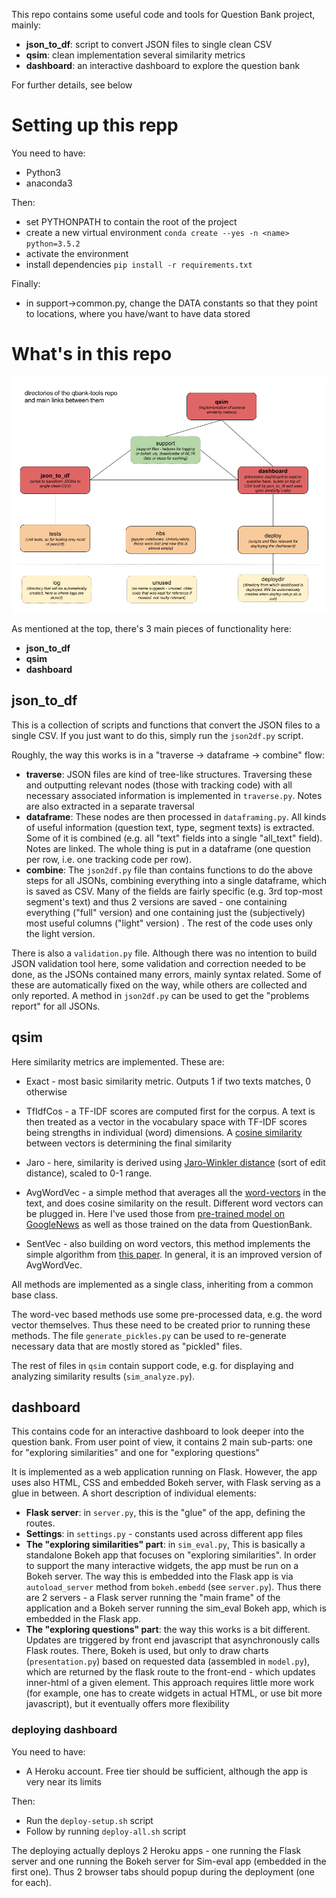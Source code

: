 This repo contains some useful code and tools for Question Bank project, mainly:
* **json_to_df**: script to convert JSON files to single clean CSV
* **qsim**: clean implementation several similarity metrics
* **dashboard**: an interactive dashboard to explore the question bank

For further details, see below

# Setting up this repp

You need to have:
* Python3
* anaconda3

Then:
* set PYTHONPATH to contain the root of the project 
* create a new virtual environment `conda create --yes -n <name> python=3.5.2`
* activate the environment
* install dependencies `pip install -r requirements.txt`

Finally:
* in support->common.py, change the DATA constants so that they point to locations, where you have/want to have data stored 

# What's in this repo

![architecture image](./qbank-tools-arch.png "Main folders in this repo and links between them")

As mentioned at the top, there's 3 main pieces of functionality here:
* **json_to_df**
* **qsim**
* **dashboard**

## json_to_df

This is a collection of scripts and functions that convert the JSON files to a single CSV. If you just want to do this,
simply run the `json2df.py` script.

Roughly, the way this works is in a "traverse -> dataframe -> combine" flow:
* **traverse**: JSON files are kind of tree-like structures. Traversing these and outputting relevant nodes 
  (those with tracking code) with all necessary associated information is implemented in `traverse.py`. 
  Notes are also extracted in a separate traversal
* **dataframe**: These nodes are then processed in `dataframing.py`. All kinds of useful information 
  (question text, type, segment texts) is extracted. Some of it is combined 
  (e.g. all "text" fields into a single "all_text" field). Notes are linked. 
  The whole thing is put in a dataframe (one question per row, i.e. one tracking code per row). 
* **combine**: The `json2df.py` file than contains functions to do the above steps for all JSONs, combining 
  everything into a single dataframe, which is saved as CSV. Many of the fields are fairly specific 
  (e.g. 3rd top-most segment's text) and thus 2 versions are saved - one containing everything ("full" version) 
  and one containing just the (subjectively) most useful columns ("light" version) . The rest of the code uses only 
  the light version.
  
There is also a `validation.py` file. Although there was no intention to build JSON validation tool here, 
some validation and correction needed to be done, as the JSONs contained many errors, mainly syntax related. 
Some of these are automatically fixed on the way, while others are collected and only reported. A method in 
`json2df.py` can be used to get the "problems report" for all JSONs.

## qsim

Here similarity metrics are implemented. These are:

* Exact - most basic similarity metric. Outputs 1 if two texts matches, 0 otherwise

* TfIdfCos - a TF-IDF scores are computed first for the corpus. A text is then treated as a vector in the 
vocabulary space with TF-IDF scores being strengths in individual (word) dimensions. 
A [cosine similarity](https://janav.wordpress.com/2013/10/27/tf-idf-and-cosine-similarity/) between
vectors is determining the final similarity

* Jaro - here, similarity is derived using [Jaro-Winkler distance](https://en.wikipedia.org/wiki/Jaro%E2%80%93Winkler_distance) 
(sort of edit distance), scaled to 0-1 range.

* AvgWordVec - a simple method that averages all the [word-vectors](https://en.wikipedia.org/wiki/Word2vec) in the text, and does cosine similarity on the result. 
Different word vectors can be plugged in. Here I've used those from [pre-trained model on GoogleNews](https://github.com/mmihaltz/word2vec-GoogleNews-vectors)
as well as those trained on the data from QuestionBank.

* SentVec - also building on word vectors, this method implements the simple algorithm from [this paper](https://openreview.net/pdf?id=SyK00v5xx).
In general, it is an improved version of AvgWordVec.

All methods are implemented as a single class, inheriting from a common base class.

The word-vec based methods use some pre-processed data, e.g. the word vector themselves. Thus these need to be 
created prior to running these methods. The file `generate_pickles.py` can be used to re-generate necessary data 
that are mostly stored as "pickled" files.

The rest of files in `qsim` contain support code, e.g. for displaying and analyzing similarity results (`sim_analyze.py`).

## dashboard

This contains code for an interactive dashboard to look deeper into the question bank. From user point of view, it 
contains 2 main sub-parts: one for "exploring similarities" and one for "exploring questions"

It is implemented as a web application running on Flask. However, the app uses also HTML, 
CSS and embedded Bokeh server, with Flask serving as a glue in between. A short description of individual elements:

* **Flask server**: in `server.py`, this is the "glue" of the app, defining the routes.
* **Settings**: in `settings.py` - constants used across different app files
* **The "exploring similarities" part**: in `sim_eval.py`, This is basically a standalone Bokeh app that focuses on "exploring similarities". 
In order to support the many interactive widgets, the app must be run on a Bokeh server. The way this is embedded into the Flask
app is via `autoload_server` method from `bokeh.embedd` (see `server.py`). Thus there are 2 servers - a Flask server
running the "main frame" of the application and a Bokeh server running the sim_eval Bokeh app, which is embedded in 
the Flask app.
* **The "exploring questions" part**: the way this works is a bit different. Updates are triggered 
by front end javascript that asynchronously calls Flask routes. There, Bokeh is used, but only to draw charts 
 (`presentation.py`) based on requested data (assembled in `model.py`), which are returned by the flask route 
 to the front-end - which updates inner-html of a given element. This approach requires little more work 
 (for example, one has to create widgets in actual HTML, or use bit more javascript), 
 but it eventually offers more flexibility

### deploying dashboard

You need to have:
* A Heroku account. Free tier should be sufficient, although the app is very near its limits

Then:
* Run the `deploy-setup.sh` script
* Follow by running `deploy-all.sh` script

The deploying actually deploys 2 Heroku apps - one running the Flask server and one running the Bokeh server for
 Sim-eval app (embedded in the first one). Thus 2 browser tabs should popup during the deployment (one for each).
 
 
